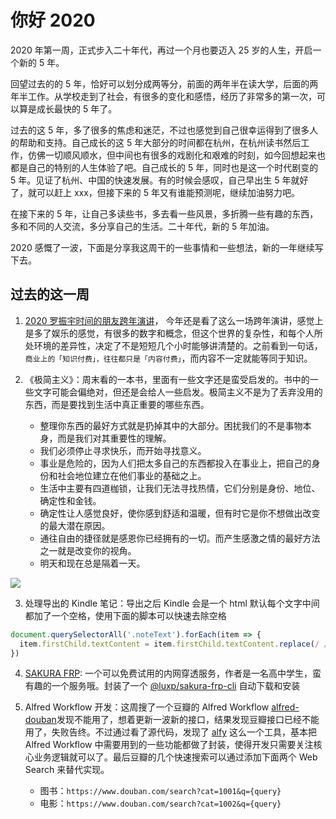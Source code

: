 # 你好 2020

2020 年第一周，正式步入二十年代，再过一个月也要迈入 25 岁的人生，开启一个新的 5 年。

回望过去的的 5 年，恰好可以划分成两等分，前面的两年半在读大学，后面的两年半工作。从学校走到了社会，有很多的变化和感悟，经历了非常多的第一次，可以算是成长最快的 5 年了。

过去的这 5 年，多了很多的焦虑和迷茫，不过也感觉到自己很幸运得到了很多人的帮助和支持。自己成长的这 5 年大部分的时间都在杭州，在杭州读书然后工作，仿佛一切顺风顺水，但中间也有很多的戏剧化和艰难的时刻，如今回想起来也都是自己的特别的人生体验了吧。自己成长的 5 年，同时也是这一个时代剧变的 5 年。见证了杭州、中国的快速发展。有的时候会感叹，自己早出生 5 年就好了，就可以赶上 xxx，但接下来的 5 年又有谁能预测呢，继续加油努力吧。

在接下来的 5 年，让自己多读些书，多去看一些风景，多折腾一些有趣的东西，多和不同的人交流，多分享自己的生活。二十年代，新的 5 年加油。

2020 感慨了一波，下面是分享我这周干的一些事情和一些想法，新的一年继续写下去。

## 过去的这一周

1. [2020 罗振宇时间的朋友跨年演讲](https://www.iqiyi.com/v_19ruqeg8r0.html)， 今年还是看了这么一场跨年演讲，感觉上是多了娱乐的感觉，有很多的数字和概念，但这个世界的复杂性，和每个人所处环境的差异性，决定了不是短短几个小时能够讲清楚的。之前看到一句话，`商业上的「知识付费」，往往都只是「内容付费」`，而内容不一定就能等同于知识。

2. 《极简主义》：周末看的一本书，里面有一些文字还是蛮受启发的。书中的一些文字可能会偏绝对，但还是会给人一些启发。极简主义不是为了丢弃没用的东西，而是要找到生活中真正重要的哪些东西。

   - 整理你东西的最好方式就是扔掉其中的大部分。困扰我们的不是事物本身，而是我们对其重要性的理解。
   - 我们必须停止寻求快乐，而开始寻找意义。
   - 事业是危险的，因为人们把太多自己的东西都投入在事业上，把自己的身份和社会地位建立在他们事业的基础之上。
   - 生活中主要有四道枷锁，让我们无法寻找热情，它们分别是身份、地位、确定性和金钱。
   - 确定性让人感觉良好，使你感到舒适和温暖，但有时它是你不想做出改变的最大潜在原因。
   - 通往自由的捷径就是感恩你已经拥有的一切。而产生感激之情的最好方法之一就是改变你的视角。
   - 明天和现在总是隔着一天。

![](https://img9.doubanio.com/view/subject/l/public/s29447255.jpg)

3. 处理导出的 Kindle 笔记：导出之后 Kindle 会是一个 html 默认每个文字中间都加了一个空格，使用下面的脚本可以快速去除空格

```js
document.querySelectorAll('.noteText').forEach(item => {
  item.firstChild.textContent = item.firstChild.textContent.replace(/ /g, '')
})
```

4. [SAKURA FRP](https://www.natfrp.com/): 一个可以免费试用的内网穿透服务，作者是一名高中学生，蛮有趣的一个服务哦。封装了一个 [@luxp/sakura-frp-cli](https://github.com/luxp/sakura-frp-cli) 自动下载和安装

5. Alfred Workflow 开发：这周搜了一个豆瓣的 Alfred Workflow [alfred-douban](https://github.com/sorrycc/alfred-douban)发现不能用了，想着更新一波新的接口，结果发现豆瓣接口已经不能用了，失败告终。不过通过看了源代码，发现了 [alfy](https://github.com/sindresorhus/alfy#readme) 这么一个工具，基本把 Alfred Workflow 中需要用到的一些功能都做了封装，使得开发只需要关注核心业务逻辑就可以了。最后豆瓣的几个快速搜索可以通过添加下面两个 Web Search 来替代实现。
   - 图书：`https://www.douban.com/search?cat=1001&q={query}`
   - 电影：`https://www.douban.com/search?cat=1002&q={query}`
